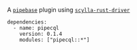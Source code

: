 A [`pipebase`] plugin using [`scylla-rust-driver`]
```
dependencies:
  - name: pipecql
    version: 0.1.4
    modules: ["pipecql::*"]
```

[`pipebase`]: https://github.com/pipebase/pipebase
[`scylla-rust-driver`]: https://github.com/scylladb/scylla-rust-driver

